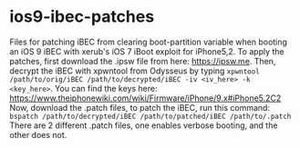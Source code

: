 # ios9-ibec-patches

Files for patching iBEC from clearing boot-partition variable when booting an iOS 9 iBEC with xerub's iOS 7 iBoot exploit for iPhone5,2. To apply the patches, first download the .ipsw file from here: https://ipsw.me. Then, decrypt the iBEC with xpwntool from Odysseus by typing `xpwntool /path/to/orig/iBEC /path/to/decrypted/iBEC -iv <iv_here> -k <key_here>`. You can find the keys here: 
https://www.theiphonewiki.com/wiki/Firmware/iPhone/9.x#iPhone5.2C2 
Now, download the .patch files, to patch the iBEC, run this command: `bspatch /path/to/decrypted/iBEC /path/to/patched/iBEC /path/to/.patch` There are 2 different .patch files, one enables verbose booting, and the other does not.
